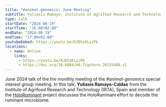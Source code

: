 ```yaml
---
title: "#animal-genomics: June Meeting"
subtitle: Yuliaxis Ramayo, Institute of Agrifood Research and Technology (IRTA), Spain
type: talk
startDate: "2024-06-19"
startTime: "16:00+02:00"
endDate: "2024-06-19"
endTime: "17:00+02:00"
youtubeEmbed: https://youtu.be/KJDSzKLyiPk
locations:
  - name: Online
    links:
      - https://youtu.be/KJDSzKLyiPk
      - https://doi.org/10.6084/m9.figshare.26155489.v1
---
```


June 2024 talk of the the monthly meeting of the _#animal-genomics_ special interest group meeting.
In this talk, **Yuliaxis Ramayo-Caldas** from the Institute of Agrifood Research and Technology (IRTA), Spain and member of the [HoloRuminant](https://holoruminant.eu/) project discusses the HoloRuminant effort to decode the ruminant microbiome.
